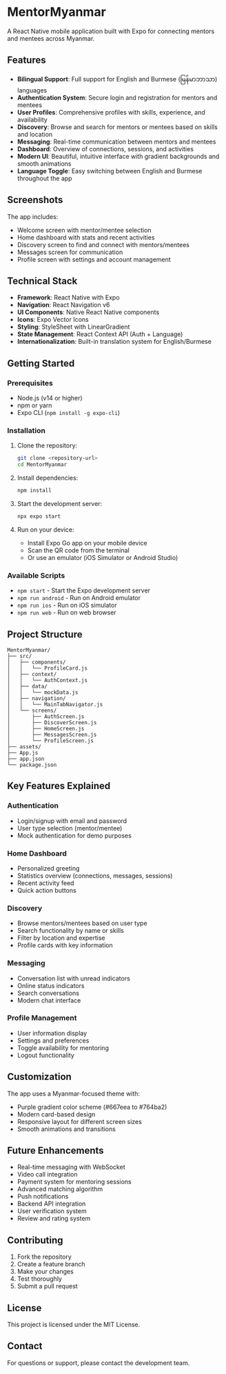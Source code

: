# MentorMyanmar

A React Native mobile application built with Expo for connecting mentors and mentees across Myanmar.

## Features

- **Bilingual Support**: Full support for English and Burmese (မြန်မာဘာသာ) languages
- **Authentication System**: Secure login and registration for mentors and mentees
- **User Profiles**: Comprehensive profiles with skills, experience, and availability
- **Discovery**: Browse and search for mentors or mentees based on skills and location
- **Messaging**: Real-time communication between mentors and mentees
- **Dashboard**: Overview of connections, sessions, and activities
- **Modern UI**: Beautiful, intuitive interface with gradient backgrounds and smooth animations
- **Language Toggle**: Easy switching between English and Burmese throughout the app

## Screenshots

The app includes:
- Welcome screen with mentor/mentee selection
- Home dashboard with stats and recent activities
- Discovery screen to find and connect with mentors/mentees
- Messages screen for communication
- Profile screen with settings and account management

## Technical Stack

- **Framework**: React Native with Expo
- **Navigation**: React Navigation v6
- **UI Components**: Native React Native components
- **Icons**: Expo Vector Icons
- **Styling**: StyleSheet with LinearGradient
- **State Management**: React Context API (Auth + Language)
- **Internationalization**: Built-in translation system for English/Burmese

## Getting Started

### Prerequisites

- Node.js (v14 or higher)
- npm or yarn
- Expo CLI (`npm install -g expo-cli`)

### Installation

1. Clone the repository:
   ```bash
   git clone <repository-url>
   cd MentorMyanmar
   ```

2. Install dependencies:
   ```bash
   npm install
   ```

3. Start the development server:
   ```bash
   npx expo start
   ```

4. Run on your device:
   - Install Expo Go app on your mobile device
   - Scan the QR code from the terminal
   - Or use an emulator (iOS Simulator or Android Studio)

### Available Scripts

- `npm start` - Start the Expo development server
- `npm run android` - Run on Android emulator
- `npm run ios` - Run on iOS simulator
- `npm run web` - Run on web browser

## Project Structure

```
MentorMyanmar/
├── src/
│   ├── components/
│   │   └── ProfileCard.js
│   ├── context/
│   │   └── AuthContext.js
│   ├── data/
│   │   └── mockData.js
│   ├── navigation/
│   │   └── MainTabNavigator.js
│   └── screens/
│       ├── AuthScreen.js
│       ├── DiscoverScreen.js
│       ├── HomeScreen.js
│       ├── MessagesScreen.js
│       └── ProfileScreen.js
├── assets/
├── App.js
├── app.json
└── package.json
```

## Key Features Explained

### Authentication
- Login/signup with email and password
- User type selection (mentor/mentee)
- Mock authentication for demo purposes

### Home Dashboard
- Personalized greeting
- Statistics overview (connections, messages, sessions)
- Recent activity feed
- Quick action buttons

### Discovery
- Browse mentors/mentees based on user type
- Search functionality by name or skills
- Filter by location and expertise
- Profile cards with key information

### Messaging
- Conversation list with unread indicators
- Online status indicators
- Search conversations
- Modern chat interface

### Profile Management
- User information display
- Settings and preferences
- Toggle availability for mentoring
- Logout functionality

## Customization

The app uses a Myanmar-focused theme with:
- Purple gradient color scheme (#667eea to #764ba2)
- Modern card-based design
- Responsive layout for different screen sizes
- Smooth animations and transitions

## Future Enhancements

- Real-time messaging with WebSocket
- Video call integration
- Payment system for mentoring sessions
- Advanced matching algorithm
- Push notifications
- Backend API integration
- User verification system
- Review and rating system

## Contributing

1. Fork the repository
2. Create a feature branch
3. Make your changes
4. Test thoroughly
5. Submit a pull request

## License

This project is licensed under the MIT License.

## Contact

For questions or support, please contact the development team.
